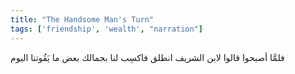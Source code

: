 ```yaml
---
title: "The Handsome Man's Turn"
tags: ['friendship', 'wealth', "narration"]
---
```


 فلمَّا أصبحوا قالوا لابن الشريف انطلق فاكسِب لنا بجمالك بعض ما يَقُوتنا اليوم
